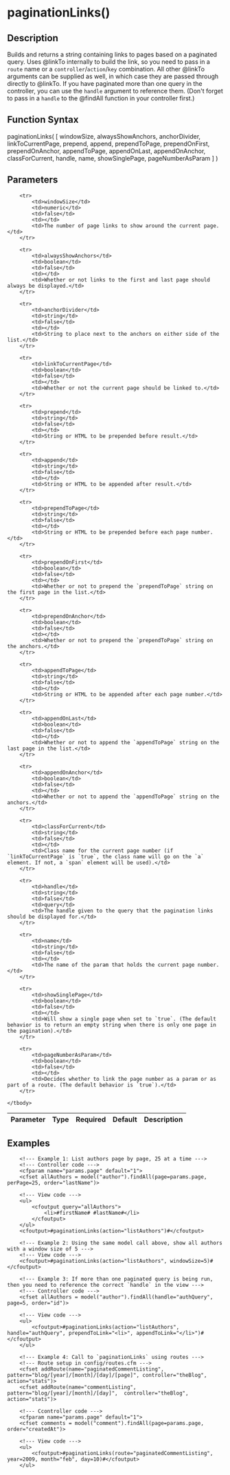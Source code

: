 # paginationLinks()

## Description
Builds and returns a string containing links to pages based on a paginated query. Uses @linkTo internally to build the link, so you need to pass in a `route` name or a `controller`/`action`/`key` combination. All other @linkTo arguments can be supplied as well, in which case they are passed through directly to @linkTo. If you have paginated more than one query in the controller, you can use the `handle` argument to reference them. (Don't forget to pass in a `handle` to the @findAll function in your controller first.)

## Function Syntax
paginationLinks( [ windowSize, alwaysShowAnchors, anchorDivider, linkToCurrentPage, prepend, append, prependToPage, prependOnFirst, prependOnAnchor, appendToPage, appendOnLast, appendOnAnchor, classForCurrent, handle, name, showSinglePage, pageNumberAsParam ] )


## Parameters
<table>
	<thead>
		<tr>
			<th>Parameter</th>
			<th>Type</th>
			<th>Required</th>
			<th>Default</th>
			<th>Description</th>
		</tr>
	</thead>
	<tbody>
		
		<tr>
			<td>windowSize</td>
			<td>numeric</td>
			<td>false</td>
			<td></td>
			<td>The number of page links to show around the current page.</td>
		</tr>
		
		<tr>
			<td>alwaysShowAnchors</td>
			<td>boolean</td>
			<td>false</td>
			<td></td>
			<td>Whether or not links to the first and last page should always be displayed.</td>
		</tr>
		
		<tr>
			<td>anchorDivider</td>
			<td>string</td>
			<td>false</td>
			<td></td>
			<td>String to place next to the anchors on either side of the list.</td>
		</tr>
		
		<tr>
			<td>linkToCurrentPage</td>
			<td>boolean</td>
			<td>false</td>
			<td></td>
			<td>Whether or not the current page should be linked to.</td>
		</tr>
		
		<tr>
			<td>prepend</td>
			<td>string</td>
			<td>false</td>
			<td></td>
			<td>String or HTML to be prepended before result.</td>
		</tr>
		
		<tr>
			<td>append</td>
			<td>string</td>
			<td>false</td>
			<td></td>
			<td>String or HTML to be appended after result.</td>
		</tr>
		
		<tr>
			<td>prependToPage</td>
			<td>string</td>
			<td>false</td>
			<td></td>
			<td>String or HTML to be prepended before each page number.</td>
		</tr>
		
		<tr>
			<td>prependOnFirst</td>
			<td>boolean</td>
			<td>false</td>
			<td></td>
			<td>Whether or not to prepend the `prependToPage` string on the first page in the list.</td>
		</tr>
		
		<tr>
			<td>prependOnAnchor</td>
			<td>boolean</td>
			<td>false</td>
			<td></td>
			<td>Whether or not to prepend the `prependToPage` string on the anchors.</td>
		</tr>
		
		<tr>
			<td>appendToPage</td>
			<td>string</td>
			<td>false</td>
			<td></td>
			<td>String or HTML to be appended after each page number.</td>
		</tr>
		
		<tr>
			<td>appendOnLast</td>
			<td>boolean</td>
			<td>false</td>
			<td></td>
			<td>Whether or not to append the `appendToPage` string on the last page in the list.</td>
		</tr>
		
		<tr>
			<td>appendOnAnchor</td>
			<td>boolean</td>
			<td>false</td>
			<td></td>
			<td>Whether or not to append the `appendToPage` string on the anchors.</td>
		</tr>
		
		<tr>
			<td>classForCurrent</td>
			<td>string</td>
			<td>false</td>
			<td></td>
			<td>Class name for the current page number (if `linkToCurrentPage` is `true`, the class name will go on the `a` element. If not, a `span` element will be used).</td>
		</tr>
		
		<tr>
			<td>handle</td>
			<td>string</td>
			<td>false</td>
			<td>query</td>
			<td>The handle given to the query that the pagination links should be displayed for.</td>
		</tr>
		
		<tr>
			<td>name</td>
			<td>string</td>
			<td>false</td>
			<td></td>
			<td>The name of the param that holds the current page number.</td>
		</tr>
		
		<tr>
			<td>showSinglePage</td>
			<td>boolean</td>
			<td>false</td>
			<td></td>
			<td>Will show a single page when set to `true`. (The default behavior is to return an empty string when there is only one page in the pagination).</td>
		</tr>
		
		<tr>
			<td>pageNumberAsParam</td>
			<td>boolean</td>
			<td>false</td>
			<td></td>
			<td>Decides whether to link the page number as a param or as part of a route. (The default behavior is `true`).</td>
		</tr>
		
	</tbody>
</table>


## Examples
	
		<!--- Example 1: List authors page by page, 25 at a time --->
		<!--- Controller code --->
		<cfparam name="params.page" default="1">
		<cfset allAuthors = model("author").findAll(page=params.page, perPage=25, order="lastName")>

		<!--- View code --->
		<ul>
		    <cfoutput query="allAuthors">
		        <li>#firstName# #lastName#</li>
		    </cfoutput>
		</ul>
		<cfoutput>#paginationLinks(action="listAuthors")#</cfoutput>
		
		<!--- Example 2: Using the same model call above, show all authors with a window size of 5 --->
		<!--- View code --->
		<cfoutput>#paginationLinks(action="listAuthors", windowSize=5)#</cfoutput>

		<!--- Example 3: If more than one paginated query is being run, then you need to reference the correct `handle` in the view --->
		<!--- Controller code --->
		<cfset allAuthors = model("author").findAll(handle="authQuery", page=5, order="id")>

		<!--- View code --->
		<ul>
		    <cfoutput>#paginationLinks(action="listAuthors", handle="authQuery", prependToLink="<li>", appendToLink="</li>")#</cfoutput>
		</ul>

		<!--- Example 4: Call to `paginationLinks` using routes --->
		<!--- Route setup in config/routes.cfm --->
		<cfset addRoute(name="paginatedCommentListing", pattern="blog/[year]/[month]/[day]/[page]", controller="theBlog", action="stats")>
		<cfset addRoute(name="commentListing", pattern="blog/[year]/[month]/[day]",  controller="theBlog", action="stats")>

		<!--- Ccontroller code --->
		<cfparam name="params.page" default="1">
		<cfset comments = model("comment").findAll(page=params.page, order="createdAt")>

		<!--- View code --->
		<ul>
		    <cfoutput>#paginationLinks(route="paginatedCommentListing", year=2009, month="feb", day=10)#</cfoutput>
		</ul>
